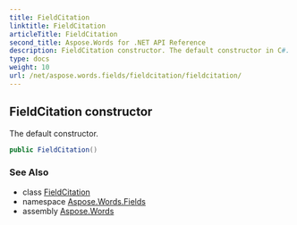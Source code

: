 ```yaml
---
title: FieldCitation
linktitle: FieldCitation
articleTitle: FieldCitation
second_title: Aspose.Words for .NET API Reference
description: FieldCitation constructor. The default constructor in C#.
type: docs
weight: 10
url: /net/aspose.words.fields/fieldcitation/fieldcitation/
---
```

## FieldCitation constructor

The default constructor.

```csharp
public FieldCitation()
```

### See Also

* class [FieldCitation](../)
* namespace [Aspose.Words.Fields](../../fieldcitation/)
* assembly [Aspose.Words](../../../)
